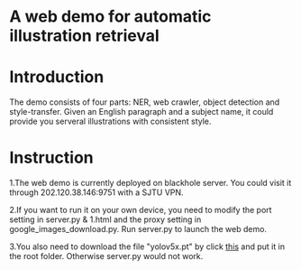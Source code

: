 # A web demo for automatic illustration retrieval
# Introduction
The demo consists of four parts: NER, web crawler, object detection and style-transfer. Given an English paragraph and a subject name, it could provide you serveral illustrations with consistent style.

# Instruction
1.The web demo is currently deployed on blackhole server. You could visit it through 202.120.38.146:9751 with a SJTU VPN.

2.If you want to run it on your own device, you need to modify the port setting in server.py & 1.html and the proxy setting in google_images_download.py. Run server.py to launch the web demo.

3.You also need to download the file "yolov5x.pt" by click [this](https://github.com/ultralytics/yolov5/releases/download/v6.0/yolov5x.pt) and put it in the root folder. Otherwise server.py would not work.
